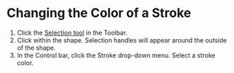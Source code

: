# Changing the Color of a Stroke

1. Click the [Selection tool](../working-with-tools/drawing-and-type-tools.md) in the Toolbar.
2. Click within the shape. Selection handles will appear around the outside of the shape.
3. In the Control bar, click the Stroke drop-down menu. Select a stroke color.
